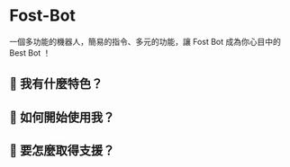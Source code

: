 # Fost-Bot
一個多功能的機器人，簡易的指令、多元的功能，讓 Fost Bot 成為你心目中的 Best Bot ！

## 💝 我有什麼特色？

## 💌 如何開始使用我？

## 💬 要怎麼取得支援？
